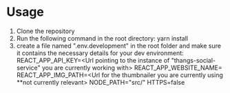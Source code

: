 # Usage

1. Clone the repository
2. Run the following command in the root directory:
    yarn install
3. create a file named ".env.development" in the root folder and make sure it contains the necessary details for your dev environment:
    REACT_APP_API_KEY=<Url pointing to the instance of "thangs-social-service" you are currently working with>
    REACT_APP_WEBSITE_NAME=<The Document Title you wish to display>
    REACT_APP_IMG_PATH=<Url for the thumbnailer you are currently using **not currently relevant>
    NODE_PATH="src/"
    HTTPS=false
